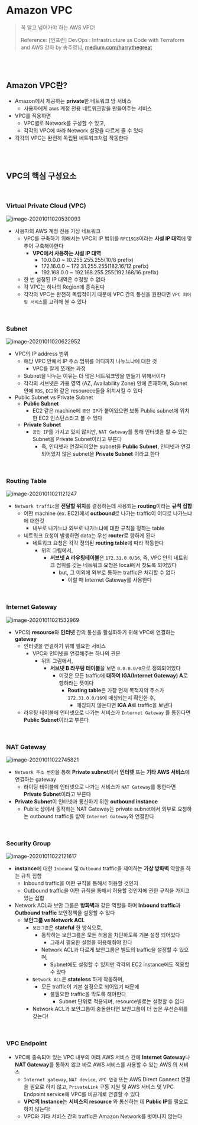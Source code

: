 # Amazon VPC

> 꼭 알고 넘어가야 하는 AWS VPC!
>
> Reference: [인프런] DevOps : Infrastructure as Code with Terraform and AWS 강좌 by 송주영님, [medium.com/harrythegreat](https://medium.com/harrythegreat/aws-%EA%B0%80%EC%9E%A5%EC%89%BD%EA%B2%8C-vpc-%EA%B0%9C%EB%85%90%EC%9E%A1%EA%B8%B0-71eef95a7098)

<br>

<br>

## Amazon VPC란?

- Amazon에서 제공하는 **private**한 네트워크 망 서비스
  - 사용자에게 aws 계정 전용 네트워크망을 만들어주는 서비스
- VPC를 적용하면 
  - VPC별로 Network를 구성할 수 있고,
  - 각각의 VPC에 따라 Network 설정을 다르게 줄 수 있다
- 각각의 VPC는 완전히 독립된 네트워크처럼 작동한다 

<br>

<br>

## VPC의 핵심 구성요소

<br>

### Virtual Private Cloud (VPC)

![image-20201011020530093](../../images/image-20201011020530093.png)

- 사용자의 AWS 계정 전용 가상 네트워크
  - VPC를 구축하기 위해서는 VPC의 IP 범위를 `RFC1918`이라는 **사설 IP 대역**에 맞추어 구축해야한다
    - **VPC에서 사용하는 사설 IP 대역**
      - 10.0.0.0 ~ 10.255.255.255(10/8 prefix)
      - 172.16.0.0 ~ 172.31.255.255(182.16/12 prefix)
      - 192.168.0.0 ~ 192.168.255.255(192.168/16 prefix)
  - 한 번 설정된 IP 대역은 수정할 수 없다
  - 각 VPC는 하나의 Region에 종속된다
  - 각각의 VPC는 완전히 독립적이기 때문에 VPC 간의 통신을 원한다면 `VPC 피어링 서비스`를 고려해 볼 수 있다

<br>

### Subnet

![image-20201011020622952](../../images/image-20201011020622952.png)

- VPC의 IP address 범위
  - 해당 VPC 안에서 IP 주소 범위를 어디까지 나누느냐에 대한 것
    - VPC를 잘게 쪼개는 과정
  - Subnet을 나누는 이유는 더 많은 네트워크망을 만들기 위해서이다
  - 각각의 서브넷은 가용 영역 (AZ, Availability Zone) 안에 존재하며, Subnet 안에 `RDS`, `EC2`와 같은 resourece들을 위치시킬 수 있다
- Public Subnet vs Private Subnet
  - **Public Subnet**
    - EC2 같은 machine에 `공인 IP`가 붙어있으면 보통 Public subnet에 위치한 EC2 인스턴스라고 볼 수 있다
  - **Private Subnet**
    - `공인 IP`를 가지고 있지 않지만, `NAT Gateway`를 통해 인터넷을 할 수 있는 Subnet을 Private Subnet이라고 부른다
      - 즉, 인터넷과 연결되어있는 subnet을 **Public Subnet**, 인터넷과 연결되어있지 않은 subnet을 **Private Subnet** 이라고 한다

<br>

### Routing Table

![image-20201011021121247](../../images/image-20201011021121247.png)

- `Network traffic`을 **전달할 위치**를 결정하는데 사용되는 **routing**이라는 **규칙 집합**
  - 어떤 machine (ex. EC2)에서 **outbound**로 나가는 traffic이 어디로 나가느냐에 대한것
    - 내부로 나가느냐 외부로 나가느냐에 대한 규칙을 정하는 table
  - 네트워크 요청이 발생하면 data는 우선 **router**로 향하게 된다
    - 네트워크 요청은 각각 정의된 **routing table**에 따라 작동한다 
      - 위의 그림에서,
        - **서브넷 A 라우팅테이블**은 `172.31.0.0/16`, 즉, VPC 안의 네트워크 범위를 갖는 네트워크 요청은 local에서 찾도록 되어있다
          - but, 그 이외에 외부로 통하는 traffic은 처리할 수 없다
            - 이럴 때 Internet Gateway를 사용한다

<br>

### Internet Gateway

![image-20201011021532969](../../images/image-20201011021532969.png)

- VPC의 **resource**와 **인터넷** 간의 통신을 활성화하기 위해 VPC에 연결하는 **gateway**
  - 인터넷을 연결하기 위해 필요한 서비스
    - VPC와 인터넷을 연결해주는 하나의 관문
      - 위의 그림에서,
        - **서브넷 B 라우팅 테이블**을 보면 `0.0.0.0/0`으로 정의되어있다
          - 이것은 모든 traffic에 **대하여 IGA(Internet Gateway) A**로 향하라는 뜻이다
            - **Routing table**은 가장 먼저 목적지의 주소가 `172.31.0.0/16`에 매칭되는지 확인한 후,
              - 매칭되지 않는다면 **IGA A**로 traffic을 보낸다 
  - 라우팅 테이블에 인터넷으로 나가는 서비스가 `Internet Gateway` 를 통한다면 **Public Subnet**이라고 부른다

<br>

### NAT Gateway

![image-20201011022745821](../../images/image-20201011022745821.png)

- `Network 주소 변환`을 통해 **Private subnet**에서 **인터넷** 또는 **기타 AWS 서비스**에 연결하는 gateway
  - 라이팅 테이블에 인터넷으로 나가는 서비스가 `NAT Gateway`를 통한다면 **Private Subnet**이라고 부른다
- **Private Subnet**이 인터넷과 통신하기 위한 **outbound instance**
  - Public 상에서 동작하는 NAT Gateway는 private subnet에서 외부로 요청하는 outbound traffic을 받아 `Internet Gateway`와 연결한다

<br>

### Security Group

![image-20201011022121617](../../images/image-20201011022121617.png)

- **instance**에 대한 `Inbound` 및 `Outbound` traffic을 제어하는 **가상 방화벽** 역할을 하는 규칙 집합
  - Inbound traffic을 어떤 규칙을 통해서 허용할 것인지
  - Outbound traffic을 어떤 규칙을 통해서 허용할 것인지에 관한 규칙을 가지고 있는 집합
- Network ACL과 보안 그룹은 **방화벽**과 같은 역할을 하며 **Inbound traffic**과 **Outbound traffic** 보안정책을 설정할 수 있다
  - **보안그룹 vs Network ACL**
    - `보안그룹`은 **stateful** 한 방식으로,
      - 동작하는 보안그룹은 모든 허용을 차단하도록 기본 설정 되어있다
        - 그래서 필요한 설정을 허용해줘야 한다
      - Network ACL과 다르게 보안그룹은 별도의 traffic을 설정할 수 있으며,
        - Subnet에도 설정할 수 있지만 각각의 EC2 instance에도 적용할 수 있다 
    - `Network ACL`은 **stateless** 하게 작동하며,
      - 모든 traffic이 기본 설정으로 되어있기 때문에
        - 불필요한 traffic을 막도록 해야한다
          - Subnet 단위로 적용되며, resource별로는 설정할 수 없다
    - Network ACL과 보안그룹이 충돌한다면 보안그룹이 더 높은 우선순위를 갖는다! 

 <br>

### VPC Endpoint

- VPC에 종속되어 있는 VPC 내부의 여러 AWS 서비스 간에 **Internet Gateway**나 **NAT Gateway**를 통하지 않고 바로 AWS 서비스를 사용할 수 있는 AWS 의 서비스
  - `Internet gateway`, `NAT device`, `VPC 연결` 또는 AWS Direct Connect 연결을 필요로 하지 않고, `PrivateLink` 구동 지원 및 AWS 서비스 및 VPC Endpoint service에 VPC를 비공개로 연결할 수 있다
  - **VPC의 Instance**는 **서비스의 resource** 와 통신하는 데 **Public IP**를 필요로 하지 않는다!
  - VPC와 기타 서비스 간의 traffic은 Amazon Network를 벗어나지 않는다



















